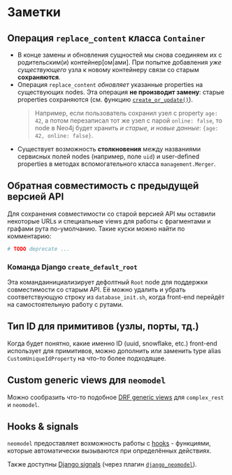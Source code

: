 # Заметки

## Операция `replace_content` класса `Container`

- В конце замены и обновления сущностей мы снова соединяем их с родительским(и) контейнер[ом|ами]. При попытке добавления *уже существующего* узла к новому контейнеру связи со старым **сохраняются**.
- Операция `replace_content` *обновляет* указанные properties на существующих nodes. Эта операция **не производит замену**: старые properties сохраняются (см. функцию [`create_or_update()`](https://neomodel.readthedocs.io/en/latest/module_documentation.html#neomodel.core.StructuredNode.create_or_update)).
    > Например, если пользователь сохранил узел с property `age: 42`, а потом перезаписал тот же узел с парой `online: false`, то node в Neo4j будет хранить *и старые, и новые данные*: `{age: 42, online: false}`.
- Существует возможность **столкновения** между названиями сервисных полей nodes (например, поле `uid`) и user-defined properties в методах вспомогательного класса `management.Merger`.

## Обратная совместимость с предыдущей версией API

Для сохранения совместимости со старой версией API мы оставили некоторые URLs и специальные views для работы c фрагментами и графами рута по-умолчанию. Такие куски можно найти по комментарию:

```python
# TODO deprecate ...
```

### Команда Django `create_default_root`

Эта командаинициализирует дефолтный `Root` node для поддержки совместимости со старым API. Её можно удалить и убрать соответствующую строку из `database_init.sh`, когда front-end перейдёт на самостоятельную работу с рутами.

## Тип ID для примитивов (узлы, порты, тд.)

Когда будет понятно, какие именно ID (uuid, snowflake, etc.) front-end использует для примитивов, можно дополнить или заменить type alias `CustomUniqueIdProperty` на что-то более подходящее.

## Custom generic views для `neomodel`

Можно сообразить что-то подобное [DRF generic views](https://www.django-rest-framework.org/api-guide/generic-views/) для `complex_rest` и `neomodel`.

## Hooks & signals

`neomodel` предоставляет вохможность работы с [hooks](https://neomodel.readthedocs.io/en/latest/hooks.html#hooks) - функциями, которые автоматически вызываются при определённых действиях.

Также доступны [Django signals](https://neomodel.readthedocs.io/en/latest/hooks.html#django-signals) (через плагин [`django_neomodel`](https://github.com/neo4j-contrib/django-neomodel)).

